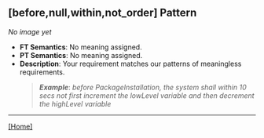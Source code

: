## [before,null,within,not_order] Pattern
_No image yet_
 * **FT Semantics**: No meaning assigned.
 * **PT Semantics**: No meaning assigned.
 * **Description**: Your requirement matches our patterns of meaningless requirements.
   > **_Example_**: _before PackageInstallation,  the system shall within 10 secs not first  increment the lowLevel variable and then  decrement the highLevel variable_   
***
[[Home]](../semantics.md)